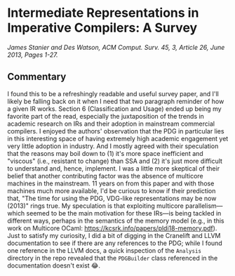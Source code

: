 # Intermediate Representations in Imperative Compilers: A Survey

_James Stanier and Des Watson, ACM Comput. Surv. 45, 3, Article 26, June 2013, Pages 1-27._

## Commentary

I found this to be a refreshingly readable and useful survey paper, and I'll likely be falling back on it when I need that two paragraph reminder of how a given IR works. Section 6 (Classification and Usage) ended up being my favorite part of the read, especially the juxtaposition of the trends in academic research on IRs and their adoption in mainstream commercial compilers. I enjoyed the authors' observation that the PDG in particular lies in this interesting space of having extremely high academic engagement yet very little adoption in industry. And I mostly agreed with their speculation that the reasons may boil down to (1) it's more space inefficient and "viscous" (i.e., resistant to change) than SSA and (2) it's just more difficult to understand and, hence, implement. I was a little more skeptical of their belief that another contributing factor was the absence of multicore machines in the mainstream. 11 years on from this paper and with those machines much more available, I'd be curious to know if their prediction that, "The time for using the PDG, VDG-like representations may be now (2013)" rings true. My speculation is that exploiting multicore parallelism—which seemed to be the main motivation for these IRs—is being tackled in different ways, perhaps in the semantics of the memory model (e.g., in this work on Multicore OCaml: https://kcsrk.info/papers/pldi18-memory.pdf). Just to satisfy my curiosity, I did a bit of digging in the Cranelift and LLVM documentation to see if there are any references to the PDG; while I found one reference in the LLVM docs, a quick inspection of the `Analysis` directory in the repo revealed that the `PDGBuilder` class referenced in the documentation doesn't exist 😂.
